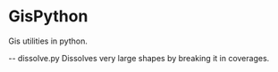 GisPython
=========

Gis utilities in python.

-- dissolve.py
Dissolves very large shapes by breaking it in coverages. 
